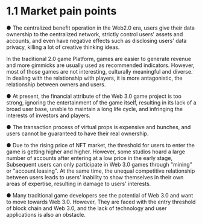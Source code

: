# 1.1 Market pain points

● The centralized benefit operation in the Web2.0 era, users give their data ownership to the centralized network, strictly control users' assets and accounts, and even have negative effects such as disclosing users' data privacy, killing a lot of creative thinking ideas.

 

In the traditional 2.0 game Platform, games are easier to generate revenue and more gimmicks are usually used as recommended indicators. However, most of those games are not interesting, culturally meaningful and diverse. In dealing with the relationship with players, it is more antagonistic, the relationship between owners and users.

 

 

● At present, the financial attribute of the Web 3.0 game project is too strong, ignoring the entertainment of the game itself, resulting in its lack of a broad user base, unable to maintain a long life cycle, and infringing the interests of investors and players.

 

● The transaction process of virtual props is expensive and bunches, and users cannot be guaranteed to have their real ownership.

 

● Due to the rising price of NFT market, the threshold for users to enter the game is getting higher and higher. However, some studios hoard a large number of accounts after entering at a low price in the early stage, Subsequent users can only participate in Web 3.0 games through "mining" or "account leasing". At the same time, the unequal competitive relationship between users leads to users' inability to show themselves in their own areas of expertise, resulting in damage to users' interests.

 

● Many traditional game developers see the potential of Web 3.0 and want to move towards Web 3.0. However, They are faced with the entry threshold of block chain and Web 3.0, and the lack of technology and user applications is also an obstacle.
